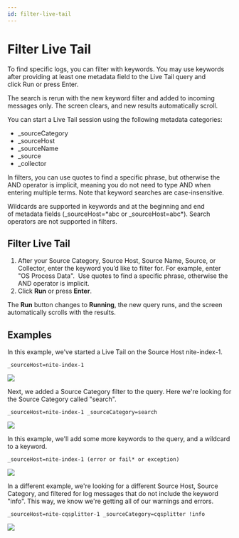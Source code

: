 ```yaml
---
id: filter-live-tail
---
```


# Filter Live Tail

To find specific logs, you can filter with keywords. You may use
keywords after providing at least one metadata field to the Live Tail
query and click Run or press Enter.

The search is rerun with the new keyword filter and added to incoming
messages only. The screen clears, and new results automatically scroll.

You can start a Live Tail session using the following metadata
categories:

* \_sourceCategory
* \_sourceHost
* \_sourceName
* \_source
* \_collector

In filters, you can use quotes to find a specific phrase, but otherwise
the AND operator is implicit, meaning you do not need to type AND when
entering multiple terms. Note that keyword searches are
case-insensitive.

Wildcards are supported in keywords and at the beginning and end
of metadata fields (\_sourceHost=\*abc or \_sourceHost=abc\*). Search
operators are not supported in filters.

## Filter Live Tail

1.  After your Source Category, Source Host, Source Name, Source, or
    Collector, enter the keyword you’d like to filter for. For example,
    enter "OS Process Data".  Use quotes to find a specific phrase,
    otherwise the AND operator is implicit.
2.  Click **Run** or press **Enter**.

The **Run** button changes to **Running**, the new query runs, and the
screen automatically scrolls with the results.

## Examples

In this example, we've started a Live Tail on the Source Host
nite-index-1.

`_sourceHost=nite-index-1`

![](../static/img/Live-Tail/Filter-Live-Tail/Screen-Shot-2017-06-12-at-1.17.52-PM.png)

Next, we added a Source Category filter to the query. Here we're looking
for the Source Category called "search".

`_sourceHost=nite-index-1 _sourceCategory=search`

![](../static/img/Live-Tail/Filter-Live-Tail/Screen-Shot-2017-06-12-at-1.18.56-PM.png)

In this example, we'll add some more keywords to the query, and a
wildcard to a keyword.

`_sourceHost=nite-index-1 (error or fail* or exception)`

![](../static/img/Live-Tail/Filter-Live-Tail/Screen-Shot-2017-06-12-at-1.19.43-PM.png)

In a different example, we're looking for a different Source Host,
Source Category, and filtered for log messages that do not include the
keyword "info". This way, we know we're getting all of our warnings and
errors.

`_sourceHost=nite-cqsplitter-1 _sourceCategory=cqsplitter !info`

![](../static/img/Live-Tail/Filter-Live-Tail/Screen-Shot-2017-06-12-at-1.21.00-PM.png)
